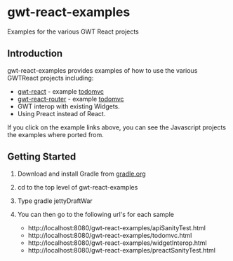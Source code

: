 # gwt-react-examples
Examples for the various GWT React projects

## Introduction

gwt-react-examples provides examples of how to use the various GWTReact projects including:

* [gwt-react](https://github.com/GWTReact/gwt-react) - example [todomvc](https://github.com/GWTReact/gwt-react)
* [gwt-react-router](https://github.com/GWTReact/gwt-react-router) - example [todomvc](https://github.com/GWTReact/gwt-react)
* GWT interop with existing Widgets.
* Using Preact instead of React.

If you click on the example links above, you can see the Javascript projects the examples where ported from.

## Getting Started

1. Download and install Gradle from [gradle.org](http://gradle.org/)

2. cd to the top level of gwt-react-examples

3. Type gradle jettyDraftWar

4. You can then go to the following url's for each sample

    * http://localhost:8080/gwt-react-examples/apiSanityTest.html
    * http://localhost:8080/gwt-react-examples/todomvc.html
    * http://localhost:8080/gwt-react-examples/widgetInterop.html
    * http://localhost:8080/gwt-react-examples/preactSanityTest.html
